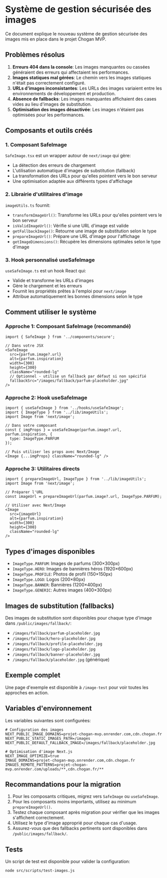 # Système de gestion sécurisée des images

Ce document explique le nouveau système de gestion sécurisée des images mis en place dans le projet Chogan MVP.

## Problèmes résolus

1. **Erreurs 404 dans la console**: Les images manquantes ou cassées généraient des erreurs qui affectaient les performances.
2. **Images statiques mal gérées**: Le chemin vers les images statiques n'était pas correctement configuré.
3. **URLs d'images inconsistantes**: Les URLs des images variaient entre les environnements de développement et production.
4. **Absence de fallbacks**: Les images manquantes affichaient des cases vides au lieu d'images de substitution.
5. **Optimisation des images désactivée**: Les images n'étaient pas optimisées pour les performances.

## Composants et outils créés

### 1. Composant SafeImage

`SafeImage.tsx` est un wrapper autour de `next/image` qui gère:
- La détection des erreurs de chargement
- L'utilisation automatique d'images de substitution (fallback)
- La transformation des URLs pour qu'elles pointent vers le bon serveur
- Une optimisation adaptée aux différents types d'affichage

### 2. Librairie d'utilitaires d'image

`imageUtils.ts` fournit:
- `transformImageUrl()`: Transforme les URLs pour qu'elles pointent vers le bon serveur
- `isValidImageUrl()`: Vérifie si une URL d'image est valide
- `getFallbackImage()`: Retourne une image de substitution selon le type
- `prepareImageUrl()`: Prépare une URL d'image pour l'affichage
- `getImageDimensions()`: Récupère les dimensions optimales selon le type d'image

### 3. Hook personnalisé useSafeImage

`useSafeImage.ts` est un hook React qui:
- Valide et transforme les URLs d'images
- Gère le chargement et les erreurs
- Fournit les propriétés prêtes à l'emploi pour `next/image`
- Attribue automatiquement les bonnes dimensions selon le type

## Comment utiliser le système

### Approche 1: Composant SafeImage (recommandé)

```tsx
import { SafeImage } from '../components/secure';

// Dans votre JSX
<SafeImage
  src={parfum.image?.url}
  alt={parfum.inspiration}
  width={300}
  height={300}
  className="rounded-lg"
  // Optionnel - utilise un fallback par défaut si non spécifié
  fallbackSrc="/images/fallback/parfum-placeholder.jpg"
/>
```

### Approche 2: Hook useSafeImage

```tsx
import { useSafeImage } from '../hooks/useSafeImage';
import { ImageType } from '../lib/imageUtils';
import Image from 'next/image';

// Dans votre composant
const { imgProps } = useSafeImage(parfum.image?.url, parfum.inspiration, {
  type: ImageType.PARFUM
});

// Puis utiliser les props avec Next/Image
<Image {...imgProps} className="rounded-lg" />
```

### Approche 3: Utilitaires directs

```tsx
import { prepareImageUrl, ImageType } from '../lib/imageUtils';
import Image from 'next/image';

// Préparer l'URL
const imageUrl = prepareImageUrl(parfum.image?.url, ImageType.PARFUM);

// Utiliser avec Next/Image
<Image 
  src={imageUrl}
  alt={parfum.inspiration}
  width={300}
  height={300}
  className="rounded-lg"
/>
```

## Types d'images disponibles

- `ImageType.PARFUM`: Images de parfums (300×300px)
- `ImageType.HERO`: Images de bannières héros (1920×600px)
- `ImageType.PROFILE`: Photos de profil (150×150px)
- `ImageType.LOGO`: Logos (200×80px)
- `ImageType.BANNER`: Bannières (1200×400px)
- `ImageType.GENERIC`: Autres images (400×300px)

## Images de substitution (fallbacks)

Des images de substitution sont disponibles pour chaque type d'image dans `/public/images/fallback/`:
- `/images/fallback/parfum-placeholder.jpg`
- `/images/fallback/hero-placeholder.jpg`
- `/images/fallback/profile-placeholder.jpg`
- `/images/fallback/logo-placeholder.jpg`
- `/images/fallback/banner-placeholder.jpg`
- `/images/fallback/placeholder.jpg` (générique)

## Exemple complet

Une page d'exemple est disponible à `/image-test` pour voir toutes les approches en action.

## Variables d'environnement

Les variables suivantes sont configurées:

```
# Configuration des images
NEXT_PUBLIC_IMAGE_DOMAINS=projet-chogan-mvp.onrender.com,cdn.chogan.fr
NEXT_PUBLIC_STATIC_IMAGES_PATH=/images
NEXT_PUBLIC_DEFAULT_FALLBACK_IMAGE=/images/fallback/placeholder.jpg

# Optimisation d'image Next.js
NEXT_IMAGE_OPTIMIZE=true
IMAGE_DOMAINS=projet-chogan-mvp.onrender.com,cdn.chogan.fr
IMAGES_REMOTE_PATTERNS=projet-chogan-mvp.onrender.com/uploads/**,cdn.chogan.fr/**
```

## Recommandations pour la migration

1. Pour les composants critiques, migrez vers `SafeImage` ou `useSafeImage`.
2. Pour les composants moins importants, utilisez au minimum `prepareImageUrl()`.
3. Testez chaque composant après migration pour vérifier que les images s'affichent correctement.
4. Utilisez le type d'image approprié pour chaque cas d'usage.
5. Assurez-vous que des fallbacks pertinents sont disponibles dans `/public/images/fallback/`.

## Tests

Un script de test est disponible pour valider la configuration:

```bash
node src/scripts/test-images.js
```
